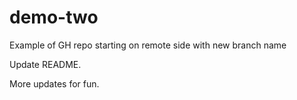 # demo-two
Example of GH repo starting on remote side with new branch name

Update README.

More updates for fun.